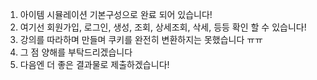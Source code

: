 1. 아이템 시뮬레이션 기본구성으로 완료 되어 있습니다!
2. 여기선 회원가입, 로그인, 생성, 조회, 상세조회, 삭세, 등등 확인 할 수 있습니다!
3. 강의를 따라하며 만들며 쿠키를 완전히 변환하지는 못했습니다 ㅠㅠ
4. 그 점 양해를 부탁드리겠습니다
5. 다음엔 더 좋은 결과물로 제출하겠습니다!
